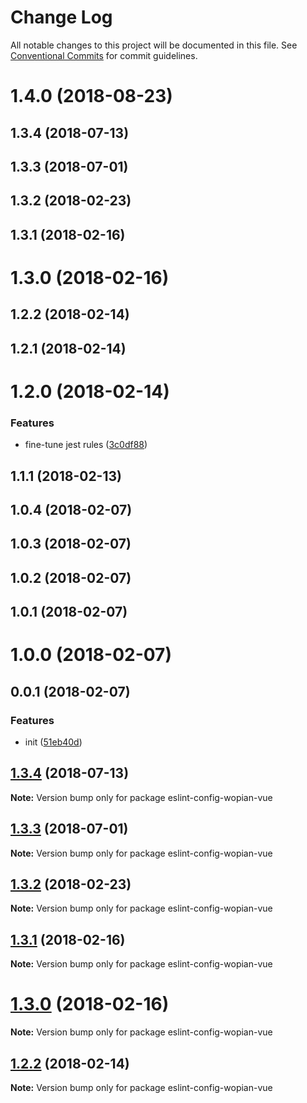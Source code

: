 # Change Log

All notable changes to this project will be documented in this file.
See [Conventional Commits](https://conventionalcommits.org) for commit guidelines.

<a name="1.4.0"></a>
# 1.4.0 (2018-08-23)



<a name="1.3.4"></a>
## 1.3.4 (2018-07-13)



<a name="1.3.3"></a>
## 1.3.3 (2018-07-01)



<a name="1.3.2"></a>
## 1.3.2 (2018-02-23)



<a name="1.3.1"></a>
## 1.3.1 (2018-02-16)



<a name="1.3.0"></a>
# 1.3.0 (2018-02-16)



<a name="1.2.2"></a>
## 1.2.2 (2018-02-14)



<a name="1.2.1"></a>
## 1.2.1 (2018-02-14)



<a name="1.2.0"></a>
# 1.2.0 (2018-02-14)


### Features

* fine-tune jest rules ([3c0df88](https://github.com/wopian/eslint-config-wopian/tree/master/packages/eslint-config-wopian-vue/commit/3c0df88))



<a name="1.1.1"></a>
## 1.1.1 (2018-02-13)



<a name="1.0.4"></a>
## 1.0.4 (2018-02-07)



<a name="1.0.3"></a>
## 1.0.3 (2018-02-07)



<a name="1.0.2"></a>
## 1.0.2 (2018-02-07)



<a name="1.0.1"></a>
## 1.0.1 (2018-02-07)



<a name="1.0.0"></a>
# 1.0.0 (2018-02-07)



<a name="0.0.1"></a>
## 0.0.1 (2018-02-07)


### Features

* init ([51eb40d](https://github.com/wopian/eslint-config-wopian/tree/master/packages/eslint-config-wopian-vue/commit/51eb40d))





<a name="1.3.4"></a>
## [1.3.4](https://github.com/wopian/eslint-config-wopian/tree/master/packages/eslint-config-wopian-vue/compare/v1.3.3...v1.3.4) (2018-07-13)




**Note:** Version bump only for package eslint-config-wopian-vue

<a name="1.3.3"></a>
## [1.3.3](https://github.com/wopian/eslint-config-wopian/tree/master/packages/eslint-config-wopian-vue/compare/v1.3.2...v1.3.3) (2018-07-01)




**Note:** Version bump only for package eslint-config-wopian-vue

<a name="1.3.2"></a>
## [1.3.2](https://github.com/wopian/eslint-config-wopian/tree/master/packages/eslint-config-wopian-vue/compare/v1.3.1...v1.3.2) (2018-02-23)




**Note:** Version bump only for package eslint-config-wopian-vue

<a name="1.3.1"></a>
## [1.3.1](https://github.com/wopian/eslint-config-wopian/tree/master/packages/eslint-config-wopian-vue/compare/v1.3.0...v1.3.1) (2018-02-16)




**Note:** Version bump only for package eslint-config-wopian-vue

<a name="1.3.0"></a>
# [1.3.0](https://github.com/wopian/eslint-config-wopian/tree/master/packages/eslint-config-wopian-vue/compare/v1.2.2...v1.3.0) (2018-02-16)




**Note:** Version bump only for package eslint-config-wopian-vue

<a name="1.2.2"></a>
## [1.2.2](https://github.com/wopian/eslint-config-wopian/tree/master/packages/eslint-config-wopian-vue/compare/v1.2.1...v1.2.2) (2018-02-14)




**Note:** Version bump only for package eslint-config-wopian-vue
